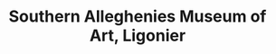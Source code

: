---
layout: repo
title: "Southern Alleghenies Museum of Art, Ligonier"
id: 14021
permalink: repos/14021/
---